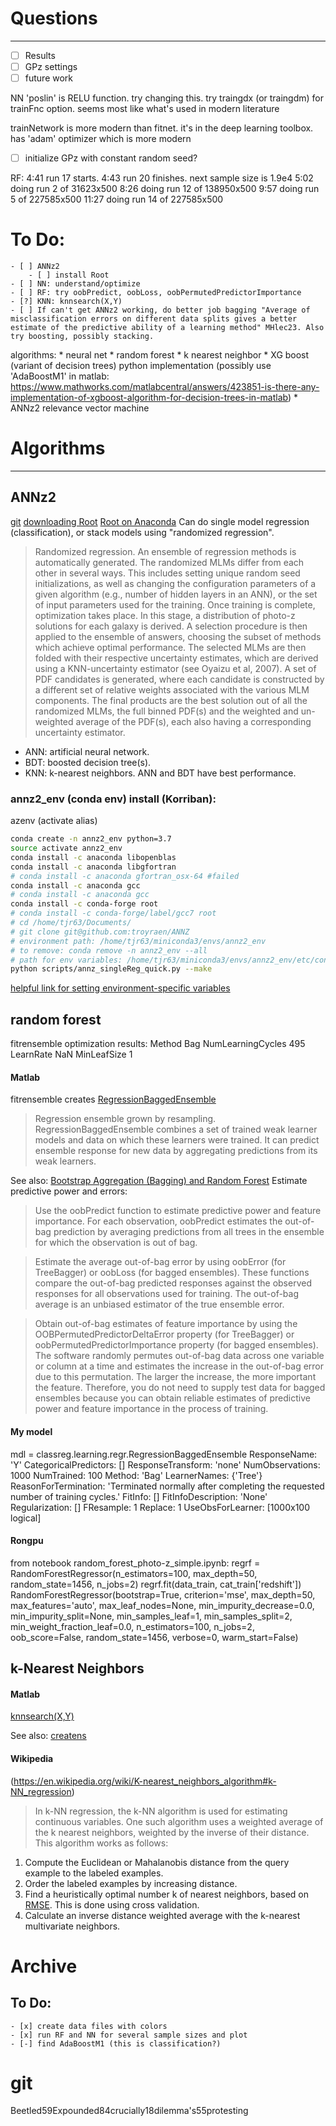 # Questions
---

- [ ] Results
- [ ] GPz settings
- [ ] future work

NN 'poslin' is RELU function. try changing this.
try traingdx (or traingdm) for trainFnc option. seems most like what's used in modern literature

trainNetwork is more modern than fitnet. it's in the deep learning toolbox. has 'adam' optimizer which is more modern

- [ ] initialize GPz with constant random seed?

RF:
4:41 run 17 starts. 4:43 run 20 finishes. next sample size is 1.9e4
5:02 doing run 2 of 31623x500
8:26 doing run 12 of 138950x500
9:57 doing run 5 of 227585x500
11:27 doing run 14 of 227585x500

# To Do:

	- [ ] ANNz2
		- [ ] install Root
	- [ ] NN: understand/optimize
	- [ ] RF: try oobPredict, oobLoss, oobPermutedPredictorImportance
	- [?] KNN: knnsearch(X,Y)
	- [ ] If can't get ANNz2 working, do better job bagging "Average of misclassification errors on different data splits gives a better estimate of the predictive ability of a learning method" MHlec23. Also try boosting, possibly stacking.

algorithms:
	* neural net
	* random forest
	* k nearest neighbor
	* XG boost (variant of decision trees) python implementation (possibly use 'AdaBoostM1' in matlab: https://www.mathworks.com/matlabcentral/answers/423851-is-there-any-implementation-of-xgboost-algorithm-for-decision-trees-in-matlab)
	* ANNz2
	relevance vector machine


# Algorithms
---
<!-- fs -->

## ANNz2
<!-- fs -->
[git](https://github.com/troyraen/ANNZ)
[downloading Root](https://root.cern.ch/downloading-root)
[Root on Anaconda](https://anaconda.org/conda-forge/root)
Can do single model regression (classification), or stack models using "randomized regression".
> Randomized regression. An ensemble of regression methods is automatically generated. The randomized MLMs differ from each other in several ways. This includes setting unique random seed initializations, as well as changing the configuration parameters of a given algorithm (e.g., number of hidden layers in an ANN), or the set of input parameters used for the training.
Once training is complete, optimization takes place. In this stage, a distribution of photo-z solutions for each galaxy is derived. A selection procedure is then applied to the ensemble of answers, choosing the subset of methods which achieve optimal performance. The selected MLMs are then folded with their respective uncertainty estimates, which are derived using a KNN-uncertainty estimator (see Oyaizu et al, 2007). A set of PDF candidates is generated, where each candidate is constructed by a different set of relative weights associated with the various MLM components.
The final products are the best solution out of all the randomized MLMs, the full binned PDF(s) and the weighted and un-weighted average of the PDF(s), each also having a corresponding uncertainty estimator.

- ANN: artificial neural network.
- BDT: boosted decision tree(s).
- KNN: k-nearest neighbors.
ANN and BDT have best performance.


### annz2_env (conda env) install (Korriban):
azenv (activate alias)
```bash
conda create -n annz2_env python=3.7
source activate annz2_env
conda install -c anaconda libopenblas
conda install -c anaconda libgfortran
# conda install -c anaconda gfortran_osx-64 #failed
conda install -c anaconda gcc
# conda install -c anaconda gcc
conda install -c conda-forge root
# conda install -c conda-forge/label/gcc7 root
# cd /home/tjr63/Documents/
# git clone git@github.com:troyraen/ANNZ
# environment path: /home/tjr63/miniconda3/envs/annz2_env
# to remove: conda remove -n annz2_env --all
# path for env variables: /home/tjr63/miniconda3/envs/annz2_env/etc/conda/activate.d/env_vars.sh
python scripts/annz_singleReg_quick.py --make
```
[helpful link for setting environment-specific variables](https://stackoverflow.com/questions/46826497/conda-set-ld-library-path-for-env-only)


<!-- fe ANNz2-->


## random forest
<!-- fs -->
fitrensemble optimization results:
Method Bag
NumLearningCycles 495
LearnRate NaN
MinLeafSize 1


#### Matlab
fitrensemble creates [RegressionBaggedEnsemble](https://www.mathworks.com/help/stats/classreg.learning.regr.regressionbaggedensemble-class.html)
> Regression ensemble grown by resampling. RegressionBaggedEnsemble combines a set of trained weak learner models and data on which these learners were trained. It can predict ensemble response for new data by aggregating predictions from its weak learners.


See also:
[Bootstrap Aggregation (Bagging) and Random Forest](https://www.mathworks.com/help/stats/ensemble-algorithms.html#bsw8at7)
Estimate predictive power and errors:
> Use the oobPredict function to estimate predictive power and feature importance. For each observation, oobPredict estimates the out-of-bag prediction by averaging predictions from all trees in the ensemble for which the observation is out of bag.

> Estimate the average out-of-bag error by using oobError (for TreeBagger) or oobLoss (for bagged ensembles). These functions compare the out-of-bag predicted responses against the observed responses for all observations used for training. The out-of-bag average is an unbiased estimator of the true ensemble error.

> Obtain out-of-bag estimates of feature importance by using the OOBPermutedPredictorDeltaError property (for TreeBagger) or oobPermutedPredictorImportance property (for bagged ensembles). The software randomly permutes out-of-bag data across one variable or column at a time and estimates the increase in the out-of-bag error due to this permutation. The larger the increase, the more important the feature. Therefore, you do not need to supply test data for bagged ensembles because you can obtain reliable estimates of predictive power and feature importance in the process of training.


#### My model
mdl =
  classreg.learning.regr.RegressionBaggedEnsemble
             ResponseName: 'Y'
    CategoricalPredictors: []
        ResponseTransform: 'none'
          NumObservations: 1000
               NumTrained: 100
                   Method: 'Bag'
             LearnerNames: {'Tree'}
     ReasonForTermination: 'Terminated normally after completing the requested number of training cycles.'
                  FitInfo: []
       FitInfoDescription: 'None'
           Regularization: []
                FResample: 1
                  Replace: 1
         UseObsForLearner: [1000x100 logical]


#### Rongpu
from notebook random_forest_photo-z_simple.ipynb:
regrf = RandomForestRegressor(n_estimators=100, max_depth=50, random_state=1456, n_jobs=2)
regrf.fit(data_train, cat_train['redshift'])
RandomForestRegressor(bootstrap=True, criterion='mse', max_depth=50,
           max_features='auto', max_leaf_nodes=None,
           min_impurity_decrease=0.0, min_impurity_split=None,
           min_samples_leaf=1, min_samples_split=2,
           min_weight_fraction_leaf=0.0, n_estimators=100, n_jobs=2,
           oob_score=False, random_state=1456, verbose=0, warm_start=False)


<!-- fe -->


## k-Nearest Neighbors
<!-- fs -->
#### Matlab
[knnsearch(X,Y)](https://www.mathworks.com/help/stats/knnsearch.html)

See also: [createns](https://www.mathworks.com/help/stats/createns.html)

#### Wikipedia
(https://en.wikipedia.org/wiki/K-nearest_neighbors_algorithm#k-NN_regression)
> In k-NN regression, the k-NN algorithm is used for estimating continuous variables. One such algorithm uses a weighted average of the k nearest neighbors, weighted by the inverse of their distance. This algorithm works as follows:

1. Compute the Euclidean or Mahalanobis distance from the query example to the labeled examples.
2. Order the labeled examples by increasing distance.
3. Find a heuristically optimal number k of nearest neighbors, based on [RMSE](https://en.wikipedia.org/wiki/RMSE). This is done using cross validation.
4. Calculate an inverse distance weighted average with the k-nearest multivariate neighbors.

<!-- fe -->


<!-- fe algorithms -->


# Archive
<!-- fs -->
## To Do:

	- [x] create data files with colors
	- [x] run RF and NN for several sample sizes and plot
	- [-] find AdaBoostM1 (this is classification?)


<!-- fe Archive -->


# git
Beetled59Expounded84crucially18dilemma's55protesting
